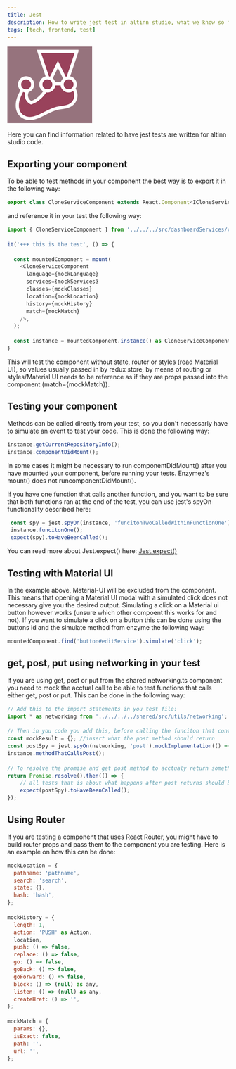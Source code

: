 ```yaml
---
title: Jest
description: How to write jest test in altinn studio, what we know so far
tags: [tech, frontend, test]
---
```


![Jest logo](jest-logo.png)

Here you can find information related to have jest tests are written for altinn studio code.

## Exporting your component
To be able to test methods in your component the best way is to export it in the following way:

```javascript
export class CloneServiceComponent extends React.Component<ICloneServiceComponentProps & RouteChildrenProps, ICloneServiceComponentState> {
```

and reference it in your test the following way:

```javascript
import { CloneServiceComponent } from '../../../src/dashboardServices/cloneService/cloneServices';

it('+++ this is the test', () => {

  const mountedComponent = mount(
    <CloneServiceComponent
      language={mockLanguage}
      services={mockServices}
      classes={mockClasses}
      location={mockLocation}
      history={mockHistory}
      match={mockMatch}
    />,
  );

  const instance = mountedComponent.instance() as CloneServiceComponent;
}
```

This will test the component without state, router or styles (read Material UI),
so values usually passed in by redux store, by means of routing or styles/Material UI needs to be reference as if they
are props passed into the component (match={mockMatch}).

## Testing your component
Methods can be called directly from your test, so you don't necessarly have to simulate an event to test your code.
This is done the following way:

```javascript
instance.getCurrentRepositoryInfo();
instance.componentDidMount();
```

In some cases it might be necessary to run componentDidMount() after you have mounted your component, before running your tests. Enzymez's mount() does not runcomponentDidMount().

If you have one function that calls another function, and you want to be sure that both functions ran at the end of the test, you can use jest's spyOn functionality described here:

```javascript
 const spy = jest.spyOn(instance, 'funcitonTwoCalledWithinFunctionOne');
 instance.funcitonOne();
 expect(spy).toHaveBeenCalled();
```

You can read more about Jest.expect() here: [Jest.expect()](https://jestjs.io/docs/en/expect)

## Testing with Material UI
In the example above, Material-UI will be excluded from the component. This means that opening a Material UI modal with a simulated click does not necessary give you the desired output.
Simulating a click on a Material ui button however works (unsure which other compoent this works for and not). If you want to simulate a click on a button this can be done using the buttons id and the simulate method from enzyme
the following way:

```javascript
mountedComponent.find('button#editService').simulate('click');
```

## get, post, put using networking in your test
If you are using get, post or put from the shared networking.ts component you need to mock the acctual call to be able to test functions that calls either get, post or put.
This can be done in the following way:

```javascript
// Add this to the import statements in you test file:
import * as networking from '../../../../shared/src/utils/networking';

// Then in you code you add this, before calling the funciton that contains the call form the networking component:
const mockResult = {}; //insert what the post method should return
const postSpy = jest.spyOn(networking, 'post').mockImplementation(() => Promise.resolve(mockResult));
instance.methodThatCallsPost();

// To resolve the promise and get post method to acctualy return something, you write the following:
return Promise.resolve().then(() => {
    // all tests that is about what happens after post returns should be written in here
    expect(postSpy).toHaveBeenCalled();
});
```

## Using Router
If you are testing a component that uses React Router, you might have to build router props and pass them to the component you are testing.
Here is an example on how this can be done:

```javascript
mockLocation = {
  pathname: 'pathname',
  search: 'search',
  state: {},
  hash: 'hash',
};

mockHistory = {
  length: 1,
  action: 'PUSH' as Action,
  location,
  push: () => false,
  replace: () => false,
  go: () => false,
  goBack: () => false,
  goForward: () => false,
  block: () => (null) as any,
  listen: () => (null) as any,
  createHref: () => '',
};

mockMatch = {
  params: {},
  isExact: false,
  path: '',
  url: '',
};
```
